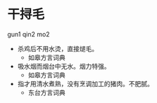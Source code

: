 # 干挦毛
gun1 qin2 mo2
+ 杀鸡后不用水烫，直接煺毛。
  * 如皋方言词典
+ 吸水烟而烟台中无水。烟力特强。
  * 如皋方言词典
+ 指才用清水煮熟，没有烹调加工的猪肉。不肥腻。
  * 东台方言词典
